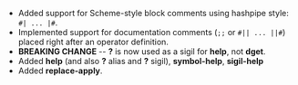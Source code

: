 * Added support for Scheme-style block comments using hashpipe style: `#| ... |#`.
* Implemented support for documentation comments (`;;` or `#|| ... ||#`) placed right after an operator definition.
* **BREAKING CHANGE** -- **?** is now used as a sigil for **help**, not **dget**.
* Added **help** (and also **?** alias and **?** sigil), **symbol-help**, **sigil-help**
* Added **replace-apply**.
